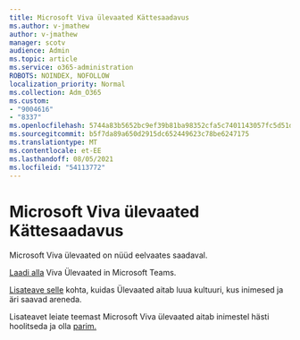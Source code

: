 ```yaml
---
title: Microsoft Viva ülevaated Kättesaadavus
ms.author: v-jmathew
author: v-jmathew
manager: scotv
audience: Admin
ms.topic: article
ms.service: o365-administration
ROBOTS: NOINDEX, NOFOLLOW
localization_priority: Normal
ms.collection: Adm_O365
ms.custom:
- "9004616"
- "8337"
ms.openlocfilehash: 5744a83b5652bc9ef39b81ba98352cfa5c7401143057fc5d51d164757413a6d0
ms.sourcegitcommit: b5f7da89a650d2915dc652449623c78be6247175
ms.translationtype: MT
ms.contentlocale: et-EE
ms.lasthandoff: 08/05/2021
ms.locfileid: "54113772"
---
```

# <a name="microsoft-viva-insights-availability"></a>Microsoft Viva ülevaated Kättesaadavus

Microsoft Viva ülevaated on nüüd eelvaates saadaval.

[Laadi alla](https://aka.ms/InsightsDocumentation) Viva Ülevaated in Microsoft Teams.

[Lisateave selle](https://aka.ms/VivaInsights) kohta, kuidas Ülevaated aitab luua kultuuri, kus inimesed ja äri saavad areneda.

Lisateavet leiate teemast Microsoft Viva ülevaated aitab inimestel hästi hoolitseda ja olla [parim.](https://techcommunity.microsoft.com/t5/microsoft-viva-blog/microsoft-viva-insights-helps-people-nurture-wellbeing-and-be/ba-p/2107010)
